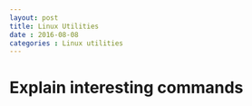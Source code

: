```yaml
---
layout: post
title: Linux Utilities
date : 2016-08-08
categories : Linux utilities
---
```

# Explain interesting commands
